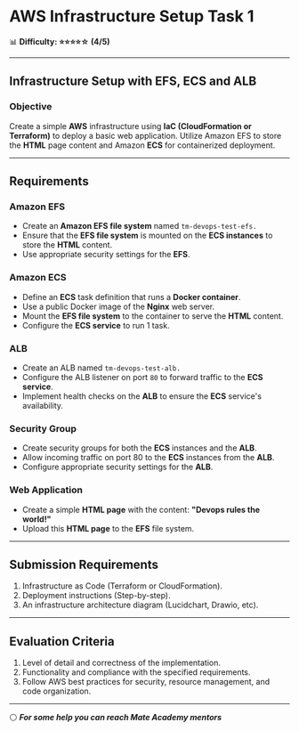 # AWS Infrastructure Setup Task 1  

📊 **Difficulty: ⭐⭐⭐⭐☆ (4/5)**  

---

## Infrastructure Setup with EFS, ECS and ALB  

### Objective  
Create a simple **AWS** infrastructure using **IaC (CloudFormation or Terraform)** to deploy a basic web application. Utilize Amazon EFS to store the **HTML** page content and Amazon **ECS** for containerized deployment.  

---

## Requirements  

### Amazon EFS  
- Create an **Amazon EFS file system** named `tm-devops-test-efs.`  
- Ensure that the **EFS file system** is mounted on the **ECS instances** to store the **HTML** content.  
- Use appropriate security settings for the **EFS**.  

### Amazon ECS  
- Define an **ECS** task definition that runs a **Docker container**.  
- Use a public Docker image of the **Nginx** web server.  
- Mount the **EFS file system** to the container to serve the **HTML** content.  
- Configure the **ECS service** to run 1 task.  

### ALB  
- Create an ALB named `tm-devops-test-alb.`  
- Configure the ALB listener on port `80` to forward traffic to the **ECS service**.  
- Implement health checks on the **ALB** to ensure the **ECS** service's availability.  

### Security Group  
- Create security groups for both the **ECS** instances and the **ALB**.  
- Allow incoming traffic on port 80 to the **ECS** instances from the **ALB**.  
- Configure appropriate security settings for the **ALB**.  

### Web Application  
- Create a simple **HTML page** with the content: **"Devops rules the world!"**  
- Upload this **HTML page** to the **EFS** file system.  

---

## Submission Requirements  
1. Infrastructure as Code (Terraform or CloudFormation).  
2. Deployment instructions (Step-by-step).  
3. An infrastructure architecture diagram (Lucidchart, Drawio, etc).  

---

## Evaluation Criteria  
1. Level of detail and correctness of the implementation.  
2. Functionality and compliance with the specified requirements.  
3. Follow AWS best practices for security, resource management, and code organization.  

---

⚪ **_For some help you can reach Mate Academy mentors_**
